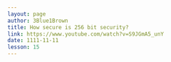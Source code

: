 ```yaml
---
layout: page
author: 3Blue1Brown
title: How secure is 256 bit security?
link: https://www.youtube.com/watch?v=S9JGmA5_unY
date: 1111-11-11
lesson: 15
---
```

